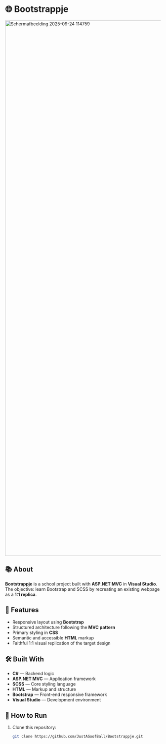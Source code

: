 # 🌐 Bootstrappje

<img width="2880" height="1728" alt="Schermafbeelding 2025-09-24 114759" src="https://github.com/user-attachments/assets/862e8d5f-140a-46a7-9bb3-30545b12c77b" />

## 📚 About

**Bootstrappje** is a school project built with **ASP.NET MVC** in **Visual Studio**.  
The objective: learn Bootstrap and SCSS by recreating an existing webpage as a **1:1 replica**.

## 🧩 Features

- Responsive layout using **Bootstrap**  
- Structured architecture following the **MVC pattern**  
- Primary styling in **CSS**  
- Semantic and accessible **HTML** markup  
- Faithful 1:1 visual replication of the target design  

## 🛠️ Built With

- **C#** — Backend logic  
- **ASP.NET MVC** — Application framework  
- **SCSS** — Core styling language  
- **HTML** — Markup and structure  
- **Bootstrap** — Front-end responsive framework  
- **Visual Studio** — Development environment  

## 🚀 How to Run

1. Clone this repository:
   ```bash
   git clone https://github.com/JustAGoofBall/Bootstrappje.git
